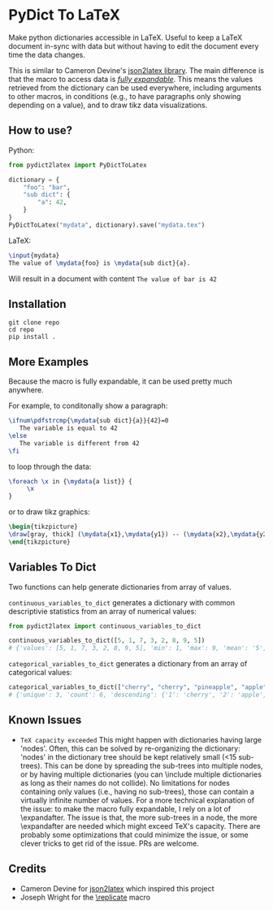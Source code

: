 # PyDict To LaTeX
Make python dictionaries accessible in LaTeX. Useful to keep a LaTeX document in-sync with data but without having to edit the document every time the data changes.

This is similar to Cameron Devine's [json2latex library](https://github.com/CameronDevine/json2latex). The main difference is that the macro to access data is [*fully expandable*](https://www.overleaf.com/learn/latex/Articles/How_does_%5Cexpandafter_work%3A_The_meaning_of_expansion). This means the values retrieved from the dictionary can be used everywhere, including arguments to other macros, in conditions (e.g., to have paragraphs only showing depending on a value), and to draw tikz data visualizations.

## How to use?

Python:
```python
from pydict2latex import PyDictToLatex

dictionary = {
    "foo": "bar",
    "sub dict": {
        "a": 42,
    }
}
PyDictToLatex("mydata", dictionary).save("mydata.tex")
```

LaTeX:
```LaTeX
\input{mydata}
The value of \mydata{foo} is \mydata{sub dict}{a}.
```

Will result in a document with content `The value of bar is 42`

## Installation
```
git clone repo
cd repo
pip install .
```

## More Examples
Because the macro is fully expandable, it can be used pretty much anywhere.

For example, to conditonally show a paragraph:
```LaTeX
\ifnum\pdfstrcmp{\mydata{sub dict}{a}}{42}=0
   The variable is equal to 42
\else
   The variable is different from 42
\fi
```

to loop through the data:
```LaTeX
\foreach \x in {\mydata{a list}} {
     \x
}
```


or to draw tikz graphics:
```LaTeX
\begin{tikzpicture}
\draw[gray, thick] (\mydata{x1},\mydata{y1}) -- (\mydata{x2},\mydata{y2});
\end{tikzpicture}
```

## Variables To Dict
Two functions can help generate dictionaries from array of values.

`continuous_variables_to_dict` generates a dictionary with common descriptivie statistics from an array of numerical values:
```python
from pydict2latex import continuous_variables_to_dict

continuous_variables_to_dict([5, 1, 7, 3, 2, 8, 9, 5])
# {'values': [5, 1, 7, 3, 2, 8, 9, 5], 'min': 1, 'max': 9, 'mean': '5', 'median': '5', 'std': '2.7', 'count': 8, 'sum': 40}
```

`categorical_variables_to_dict` generates a dictionary from an array of categorical values:
```python
categorical_variables_to_dict(["cherry", "cherry", "pineapple", "apple", "cherry", "apple"])
# {'unique': 3, 'count': 6, 'descending': {'1': 'cherry', '2': 'apple', '3': 'pineapple'}, 'ascending': {'3': 'cherry', '2': 'apple', '1': 'pineapple'}, 'cherry': {'count': 3, 'percent': '50'}, 'apple': {'count': 2, 'percent': '33.3'}, 'pineapple': {'count': 1, 'percent': '16.7'}}
```


## Known Issues
- `TeX capacity exceeded` This might happen with dictionaries having large 'nodes'. Often, this can be solved by re-organizing the dictionary: 'nodes' in the dictionary tree should be kept relatively small (<15 sub-trees). This can be done by spreading the sub-trees into multiple nodes, or by having multiple dictionaries (you can \include multiple dictionaries as long as their names do not collide). No limitations for nodes containing only values (i.e., having no sub-trees), those can contain a virtually infinite number of values.
For a more technical explanation of the issue: to make the macro fully expandable, I rely on a lot of \expandafter. The issue is that, the more sub-trees in a node, the more \expandafter are needed which might exceed TeX's capacity. There are probably some optimizations that could minimize the issue, or some clever tricks to get rid of the issue. PRs are welcome.

## Credits
- Cameron Devine for [json2latex](https://github.com/CameronDevine/json2latex) which inspired this project
- Joseph Wright for the [\replicate](https://tex.stackexchange.com/a/16192) macro